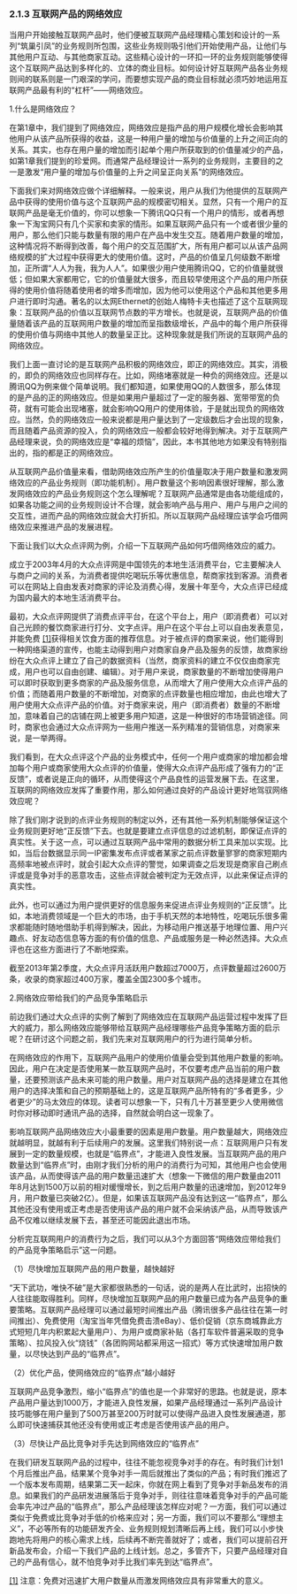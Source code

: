 ### 2.1.3 互联网产品的网络效应

当用户开始接触互联网产品时，他们便被互联网产品经理精心策划和设计的一系列“筑巢引凤”的业务规则所包围，这些业务规则吸引他们开始使用产品，让他们与其他用户互动、与其他商家互动。这些精心设计的一环扣一环的业务规则能够使得这个互联网产品达到多样化的、立体的商业目标。如何设计好互联网产品各业务规则间的联系则是一门艰深的学问，而要想实现产品的商业目标就必须巧妙地运用互联网产品最有利的“杠杆”——网络效应。

1.什么是网络效应？

在第1章中，我们提到了网络效应，网络效应是指产品的用户规模化增长会影响其他用户从该产品所获得的收益，这是一种用户量的增加与价值量的上升之间正向的关系。其实，也存在用户量的增加而引起单个用户所获取到的价值量减少的产品，如第1章我们提到的珍爱网。而通常产品经理设计一系列的业务规则，主要目的之一是激发“用户量的增加与价值量的上升之间呈正向关系”的网络效应。

下面我们来对网络效应做个详细解释。一般来说，用户从我们为他提供的互联网产品中获得的使用价值与这个互联网产品的规模密切相关。显然，只有一个用户的互联网产品是毫无价值的，你可以想象一下腾讯QQ只有一个用户的情形，或者再想象一下淘宝网只有几个买家和卖家的情形。如果互联网产品只有一个或者很少量的用户，那么他们只能与数量有限的用户在产品中发生交互。随着用户数量的增加，这种情况将不断得到改善，每个用户的交互范围扩大，所有用户都可以从该产品网络规模的扩大过程中获得更大的使用价值。这时，产品的价值呈几何级数不断增加，正所谓“人人为我，我为人人”。如果很少用户使用腾讯QQ，它的价值量就很低；但如果大家都用它，它的价值量就大很多，而且较早使用这个产品的用户所获得的使用价值将随着使用者的增多而增加，因为他可以使用这个产品和其他更多用户进行即时沟通。著名的以太网Ethernet的创始人梅特卡夫也描述了这个互联网现象：互联网产品的价值以互联网节点数的平方增长。也就是说，互联网产品的价值量随着该产品的互联网用户数量的增加而呈指数级增长，产品中的每个用户所获得的使用价值与网络中其他人的数量呈正比。这种现象就是我们所说的互联网产品的网络效应。

我们上面一直讨论的是互联网产品积极的网络效应，即正的网络效应。其实，消极的，即负的网络效应也同样存在。比如，网络堵塞就是一种负的网络效应。还是以腾讯QQ为例来做个简单说明。我们都知道，如果使用QQ的人数很多，那么体现的是产品的正的网络效应。但是如果用户量超过了一定的服务器、宽带带宽的负荷，就有可能会出现堵塞，就会影响QQ用户的使用体验，于是就出现负的网络效应。当然，负的网络效应一般来说都是用户量达到了一定级数后才会出现的现象，而且随着产品资源的投入，负的网络效应一般都会较好地得到解决。对于互联网产品经理来说，负的网络效应是“幸福的烦恼”，因此，本书其他地方如果没有特别指出的，指的都是正的网络效应。

从互联网产品价值量来看，借助网络效应所产生的价值量取决于用户数量和激发网络效应的产品业务规则（即功能机制）。用户数量这个影响因素很好理解，那么激发网络效应的产品业务规则这个怎么理解呢？互联网产品通常是由各功能组成的，如果各功能之间的业务规则设计不合理，就会影响产品与用户、用户与用户之间的交互性，进而产品的网络效应就会大打折扣。所以互联网产品经理应该学会巧借网络效应来推进产品的发展进程。

下面让我们以大众点评网为例，介绍一下互联网产品如何巧借网络效应的威力。

成立于2003年4月的大众点评网是中国领先的本地生活消费平台，它主要解决人与商户之间的关系，为消费者提供吃喝玩乐等优惠信息，帮商家找到客源。消费者可以在网站上自由发表对商家的评论及消费心得，发展十年至今，大众点评已经成为国内最大的本地生活消费平台。

最初，大众点评网提供了消费点评平台，在这个平台上，用户（即消费者）可以对自己光顾的餐饮商家进行打分、文字点评。用户在这个平台上可以自由发表意见，并能免费 [[1]](part0299.xhtml#ch1-back)获得相关饮食方面的推荐信息。对于被点评的商家来说，他们能得到一种网络渠道的宣传，也能主动得到用户对商家自身产品及服务的反馈，故商家纷纷在大众点评上建立了自己的数据资料（当然，商家资料的建立不仅仅由商家完成，用户也可以自由创建、编辑）。对于用户来说，商家数量的不断增加使得用户可以即时获取到更多商家的产品及服务信息，从而增大了用户使用大众点评产品的价值；而随着用户数量的不断增加，对商家的点评数量也相应增加，由此也增大了用户使用大众点评产品的价值。对于商家来说，用户（即消费者）数量的不断增加，意味着自己的店铺在网上被更多用户知道，这是一种很好的市场营销途径。同时，商家也会通过大众点评网为一些用户推送一系列精准的营销信息，对商家来说，是一举两得。

我们看到，在大众点评这个产品的业务模式中，任何一个用户或商家的增加都会增加每个用户或商家使用大众点评的价值量，使得大众点评产品形成了强有力的“正反馈”，或者说是正向的循环，从而使得这个产品良性的运营发展下去。在这里，互联网的网络效应发挥了重要作用，那么如何通过良好的产品设计更好地驾驭网络效应呢？

除了我们刚才说到的点评业务规则的制定以外，还有其他一系列机制能够保证这个业务规则更好地“正反馈”下去。也就是要建立点评信息的过滤机制，即保证点评的真实性。关于这一点，可以通过互联网产品中常用的数据分析工具来加以实现。比如，当后台数据显示同一IP密集发布点评或者某家之前点评数量寥寥的商家短期内高频率地被点评时，就会引起大众点评的警觉，如果调查之后发现是商家自己刷点评或是竞争对手的恶意攻击，这些点评就会被判定为无效点评，以此来保证点评的真实性。

此外，也可以通过为用户提供更好的信息服务来促进点评业务规则的“正反馈”。比如，本地消费领域是一个巨大的市场，由于手机天然的本地特性，吃喝玩乐很多需求都能随时随地借助手机得到解决，因此，为移动用户推送基于地理位置、用户兴趣点、好友动态信息等方面的有价值的信息、产品或服务是一种必然选择。大众点评也在这些方面进行了不断地探索。

截至2013年第2季度，大众点评月活跃用户数超过7000万，点评数量超过2600万条，收录的商家超过400万家，覆盖全国2300多个城市。

2.网络效应带给我们的产品竞争策略启示

前边我们通过大众点评的实例了解到了网络效应在互联网产品运营过程中发挥了巨大的威力，那么网络效应能够带给互联网产品经理哪些产品竞争策略方面的启示呢？在研讨这个问题之前，我们先来对互联网用户的行为进行简单分析。

在网络效应的作用下，互联网产品用户的使用价值量会受到其他用户数量的影响。因此，用户在决定是否使用某一款互联网产品时，不仅要考虑产品当前的用户数量，还要预测该产品未来可能的用户数量。用户对互联网产品的选择是建立在其他用户的选择决策和自己的预期基础上的，这是互联网产品所特有的“多者更多，少者更少”的马太效应的体现。读者可以想象一下，只有几十万甚至更少人使用微信时你对移动即时通讯产品的选择，自然就会明白这一现象了。

影响互联网产品网络效应大小最重要的因素是用户数量。用户数量越大，网络效应就越明显，就越有利于后续用户的发展。这里我们特别说一点：互联网用户只有发展到一定的数量规模，也就是“临界点”，才能进入良性发展。当互联网产品的用户数量达到“临界点”时，由刚才我们分析的用户的消费行为可知，其他用户也会使用该产品，从而使得该产品的用户数量迅速扩大（想象一下微信的用户数量由2011年8月达到1500万以前的相对缓慢增长，到之后用户数量的迅速增加，到2012年9月，用户数量已突破2亿）。但是，如果该互联网产品没有达到这一“临界点”，那么其他还没有使用或正考虑是否使用该产品的用户就不会采纳该产品，从而导致该产品不仅难以继续发展下去，甚至还可能因此退出市场。

分析完互联网用户的消费行为之后，我们可以从3个方面回答“网络效应带给我们的产品竞争策略启示”这一问题。

（1）尽快增加互联网产品的用户数量，越快越好

“天下武功，唯快不破”是大家都很熟悉的一句话，说的是两人在比武时，出招快的人往往能取得胜利。同样，尽快增加互联网产品的用户数量已成为各产品竞争的重要策略。互联网产品经理可以通过最短时间推出产品（腾讯很多产品往往在第一时间推出）、免费使用（淘宝当年凭借免费击溃eBay）、低价促销（京东商城靠此方式短短几年内积累起大量用户）、为用户或商家补贴（各打车软件普遍采取的竞争策略）、拉风投入伙“烧钱”（各团购网站都采用这一招式）等方式快速增加用户数量，以尽快达到产品的“临界点”。

（2）优化产品，使网络效应的“临界点”越小越好

互联网产品竞争激烈，缩小“临界点”的值也是一个非常好的思路。也就是说，原本产品用户量达到1000万，才能进入良性发展，如果产品经理通过一系列产品设计技巧能够在用户量到了500万甚至200万时就可以使得产品进入良性发展通道，那么即可快速捕获其他还没有使用或正考虑是否使用该产品的用户。

（3）尽快让产品比竞争对手先达到网络效应的“临界点”

在我们研发互联网产品的过程中，往往不能忽视竞争对手的存在。有时我们计划1个月后推出产品，结果某个竞争对手一周后就推出了类似的产品；有时我们推迟了一个版本发布周期，结果第二天一起床，你就在网上看到了竞争对手新品发布的消息。如果我们的产品研发进展落后于竞争对手，则往往意味着竞争对手的产品可能会率先冲过产品的“临界点”，那么产品经理该怎样应对呢？一方面，我们可以通过类似于免费或比竞争对手低的价格来应对；另一方面，我们可以不要那么“理想主义”，不必等所有的功能研发齐全、业务规则规划清晰后再上线，我们可以小步快跑地先将用户的核心需求上线，后续再不断完善就好了；或者，我们可以提前召开新品发布会，介绍一下我们产品的上线计划。总之，多管齐下，只要产品经理对自己的产品有信心，就不怕竞争对手比我们率先到达“临界点”。

[[1]](part0299.xhtml#ch1) 注意：免费对迅速扩大用户数量从而激发网络效应具有非常重大的意义。 
